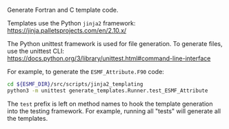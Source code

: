 Generate Fortran and C template code.

Templates use the Python `jinja2` framework: https://jinja.palletsprojects.com/en/2.10.x/

The Python unittest framework is used for file generation. To generate
files, use the unittest CLI: https://docs.python.org/3/library/unittest.html#command-line-interface

For example, to generate the `ESMF_Attribute.F90` code:
```sh
cd ${ESMF_DIR}/src/scripts/jinja2_templating
python3 -m unittest generate_templates.Runner.test_ESMF_Attribute
```

The `test` prefix is left on method names to hook the template generation into the
testing framework. For example, running all "tests" will generate all the templates.

